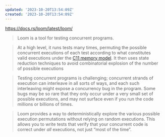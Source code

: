 ```yaml
---
updated: '2023-10-20T13:54:09Z'
created: '2023-10-20T13:54:09Z'
---
```

https://docs.rs/loom/latest/loom/

> Loom is a tool for testing concurrent programs.

> At a high level, it runs tests many times, permuting the possible concurrent executions of each test according to what constitutes valid executions under the [C11 memory model](https://en.cppreference.com/w/cpp/atomic/memory_order). It then uses state reduction techniques to avoid combinatorial explosion of the number of possible executions

> Testing concurrent programs is challenging; concurrent strands of execution can interleave in all sorts of ways, and each such interleaving might expose a concurrency bug in the program. Some bugs may be so rare that they only occur under a very small set of possible executions, and may not surface even if you run the code millions or billions of times.

> Loom provides a way to deterministically explore the various possible execution permutations without relying on random executions. This allows you to write tests that verify that your concurrent code is correct under _all_ executions, not just “most of the time”.